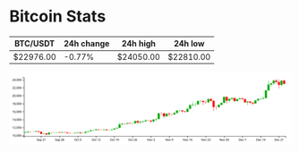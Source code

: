 # Bitcoin Stats

BTC/USDT|24h change|24h high|24h low|
|---|---|---|---|
|$22976.00|-0.77%|$24050.00|$22810.00|

<img src="./chart.svg">
